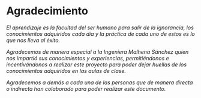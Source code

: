 # Agradecimiento

_El aprendizaje es la facultad del ser humano para salir de la ignorancia, los conocimientos adquiridos cada día y la práctica de cada uno de estos es lo que nos lleva al éxito._


_Agradecemos de manera especial a la Ingeniera Malhena Sánchez quien nos impartió sus conocimientos y experiencias, permitiéndonos e incentivándonos a realizar este proyecto para poder dejar huellas de los conocimientos adquiridos en las aulas de clase._


_Agradecemos a demás a cada una de las personas que de manera directa o indirecta han colaborado para poder realizar este documento._
